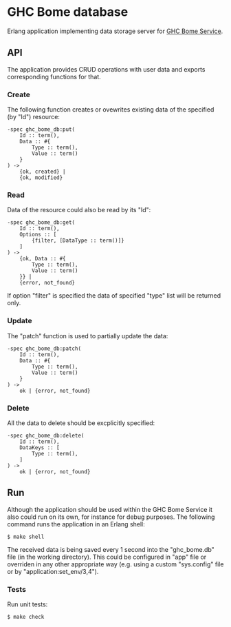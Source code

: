 # GHC Bome database

Erlang application implementing data storage server for
[GHC Bome Service](http://github.com/aialferov/ghc-bome).

## API

The application provides CRUD operations with user data and exports
corresponding functions for that.

### Create

The following function creates or ovewrites existing data of the specified
(by "Id") resource:

```
-spec ghc_bome_db:put(
    Id :: term(),
    Data :: #{
        Type :: term(),
        Value :: term()
    }
) ->
    {ok, created} |
    {ok, modified}
```

### Read

Data of the resource could also be read by its "Id":

```
-spec ghc_bome_db:get(
    Id :: term(),
    Options :: [
        {filter, [DataType :: term()]}
    ]
) ->
    {ok, Data :: #{
        Type :: term(),
        Value :: term()
    }} |
    {error, not_found}
```

If option "filter" is specified the data of specified "type" list will be
returned only.

### Update

The "patch" function is used to partially update the data:

```
-spec ghc_bome_db:patch(
    Id :: term(),
    Data :: #{
        Type :: term(),
        Value :: term()
    }
) ->
    ok | {error, not_found}
```

### Delete

All the data to delete should be excplicitly specified:

```
-spec ghc_bome_db:delete(
    Id :: term(),
    DataKeys :: [
        Type :: term(),
    ]
) ->
    ok | {error, not_found}
```

## Run

Although the application should be used within the GHC Bome Service it also
could run on its own, for instance for debug purposes. The following command
runs the application in an Erlang shell:

```
$ make shell
```

The received data is being saved every 1 second into the "ghc_bome.db" file
(in the working directory). This could be configured in "app" file or overriden
in any other appropriate way (e.g. using a custom "sys.config" file or by
"application:set_env/3,4").

### Tests

Run unit tests:

```
$ make check
```
